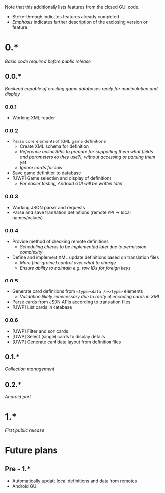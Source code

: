 Note that this additionally lists features from the closed GUI code.

+ ~~Strike-through~~ indicates features already completed
+ _Emphasis_ indicates further description of the enclosing version or feature

# 0.*
_Basic code required before public release_

## 0.0.*
_Backend capable of creating game databases ready for manipulation and display_

### 0.0.1
+   ~~Working XML reader~~

### 0.0.2
+   Parse core elements of XML game definitions
    -   Create XML schema for definition
    -   _Reference online APIs to prepare for supporting them what fields and
        parameters do they use?), without accessing or parsing them yet_
    -   _Ignore cards for now_
+   Save game definition to database
+   [UWP] Game selection and display of definitions
    -   _For easier testing, Android GUI will be written later_

### 0.0.3
+   Working JSON parser and requests
+   Parse and save translation definitions (remote API -> local names/values)

### 0.0.4
+   Provide method of checking remote definitions
    -   _Scheduling checks to be implemented later due to permission complexity_
+   Define and implement XML update definitions based on translation files
    -   _More fine-grained control over what to change_
    -   _Ensure ability to maintain e.g. row IDs for foreign keys_

### 0.0.5
+   Generate card definitions from `<type><data /></type>` elements
    -   _Validation likely unnecessary due to rarity of encoding cards in XML_
+   Parse cards from JSON APIs according to translation files
+   [UWP] List cards in database

### 0.0.6
+   [UWP] Filter and sort cards
+   [UWP] Select (single) cards to display details
+   [UWP] Generate card data layout from definition files


## 0.1.*
_Collection management_


## 0.2.*
_Android port_


# 1.*
_First public release_



# Future plans
## Pre - 1.*
+   Automatically update local definitions and data from remotes
+   Android GUI